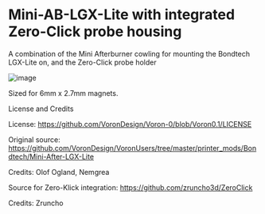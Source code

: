 # Mini-AB-LGX-Lite with integrated Zero-Click probe housing
A combination of the Mini Afterburner cowling for mounting the Bondtech LGX-Lite on, and the Zero-Click probe holder

![image](https://user-images.githubusercontent.com/115890263/198735514-8688a539-c4eb-4eee-a540-6dcf2be93137.png)

Sized for 6mm x 2.7mm magnets.


License and Credits

License: https://github.com/VoronDesign/Voron-0/blob/Voron0.1/LICENSE

Original source: https://github.com/VoronDesign/VoronUsers/tree/master/printer_mods/Bondtech/Mini-After-LGX-Lite

Credits: Olof Ogland, Nemgrea

Source for Zero-Klick integration: https://github.com/zruncho3d/ZeroClick

Credits: Zruncho
